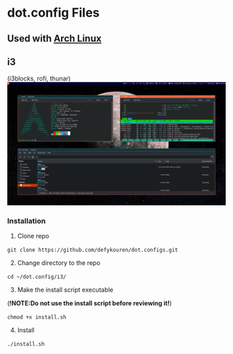 # **dot.config Files**
## Used with [Arch Linux](https://archlinux.org/download/)

## i3
(i3blocks, rofi, thunar)
![alt text](pictures/i3.png)

### Installation
1. Clone repo

`git clone https://github.com/defykouren/dot.configs.git`

2. Change directory to the repo

`cd ~/dot.config/i3/`

3. Make the install script executable

(**!NOTE:Do not use the install script before reviewing it!**)

`chmod +x install.sh`

4. Install

`./install.sh`
